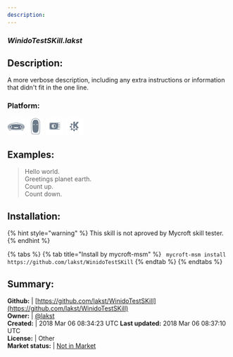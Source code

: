 ```yaml
---
description: 
---
```


### _WinidoTestSKill.lakst_  
## Description:  
A more verbose description, including any extra instructions or
information that didn't fit in the one line.  
### Platform:  
 ![Mark I](../.gitbook/assets/mark-1-icon.png)  ![Mark II](../.gitbook/assets/mark-2-icon.png)  ![Picroft](../.gitbook/assets/picroft-icon.png)  ![plasmoid](../.gitbook/assets/kde.png)   
  
## Examples:  
> Hello world.  
> Greetings planet earth.  
> Count up.  
> Count down.  
  
## Installation:  
{% hint style="warning" %}
This skill is not aproved by Mycroft skill tester.
{% endhint %}
    
{% tabs %}
{% tab title="Install by mycroft-msm" %}
``` mycroft-msm install https://github.com/lakst/WinidoTestSKill```
{% endtab %}
  {% endtabs %}
    
## Summary:  
**Github:** | [https://github.com/lakst/WinidoTestSKill](https://github.com/lakst/WinidoTestSKill)  
**Owner:** | [@lakst](https://github.com/lakst)  
**Created:** | 2018 Mar 06 08:34:23 UTC  **Last updated:** 2018 Mar 06 08:37:10 UTC  
**License:** | Other  
**Market status:** | [Not in Market](https://market.mycroft.ai/skill/)  
